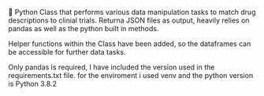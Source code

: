  👋
Python Class that performs various data manipulation tasks to match drug descriptions to clinial trials.
Returna JSON files as output, heavily relies on pandas as well as the python built in methods.

Helper functions within the Class have been added, so the dataframes can be accessible for further data tasks.

Only pandas is required, I have included the version used in the requirements.txt file.
for the enviroment i used venv and the python version is Python 3.8.2

